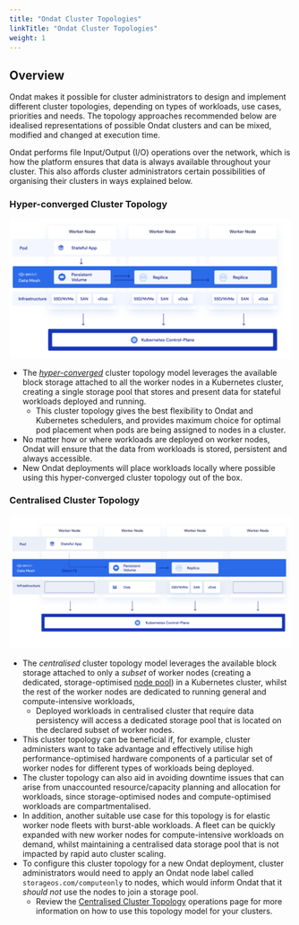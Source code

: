 ```yaml
---
title: "Ondat Cluster Topologies"
linkTitle: "Ondat Cluster Topologies"
weight: 1
---
```

## Overview

Ondat makes it possible for cluster administrators to design and implement different cluster topologies, depending on types of workloads, use cases, priorities and needs. The topology approaches recommended below are idealised representations of possible Ondat clusters and can be mixed, modified and changed at execution time.

Ondat performs file Input/Output (I/O) operations over the network, which is how the platform ensures that data is always available throughout your cluster. This also affords cluster administrators certain possibilities of organising their clusters in ways explained below.

### Hyper-converged Cluster Topology

![Hyper-converged Cluster Topology](/images/docs/concepts/hyperconverged.png)

- The [*hyper-converged*](https://en.wikipedia.org/wiki/Hyper-converged_infrastructure) cluster topology model leverages the available block storage attached to all the worker nodes in a Kubernetes cluster, creating a single storage pool that stores and present data for stateful workloads deployed and running.
  - This cluster topology gives the best flexibility to Ondat and Kubernetes schedulers, and provides maximum choice for optimal pod placement when pods are being assigned to nodes in a cluster.
- No matter how or where workloads are deployed on worker nodes, Ondat will ensure that the data from workloads is stored, persistent and always accessible.
- New Ondat deployments will place workloads locally where possible using this hyper-converged cluster topology out of the box.

### Centralised Cluster Topology

![Centralised Cluster Topology](/images/docs/concepts/centralised.png)

- The *centralised* cluster topology model leverages the available block storage attached to only a *subset* of worker nodes (creating a dedicated, storage-optimised [node pool](https://cloud.google.com/kubernetes-engine/docs/concepts/node-pools)) in a Kubernetes cluster, whilst the rest of the worker nodes are dedicated to running general and compute-intensive workloads,
  - Deployed workloads in centralised cluster that require data persistency will access a dedicated storage pool that is located on the declared subset of worker nodes.
- This cluster topology can be beneficial if, for example, cluster administers want to take advantage and effectively utilise high performance-optimised hardware components of a particular set of worker nodes for different types of workloads being deployed.
- The cluster topology can also aid in avoiding downtime issues that can arise from unaccounted resource/capacity planning and allocation for workloads, since storage-optimised nodes and compute-optimised workloads are compartmentalised.
- In addition, another suitable use case for this topology is for elastic worker node fleets with burst-able workloads. A fleet can be quickly expanded with new worker nodes for compute-intensive workloads on demand, whilst maintaining a centralised data storage pool that is not impacted by rapid auto cluster scaling.
- To configure this cluster topology for a new Ondat deployment, cluster administrators would need to apply an Ondat node label called `storageos.com/computeonly` to nodes, which would inform Ondat that it *should not* use the nodes to join a storage pool.
  - Review the [Centralised Cluster Topology](/docs/operations/compute-only/) operations page for more information on how to use this topology model for your clusters.
